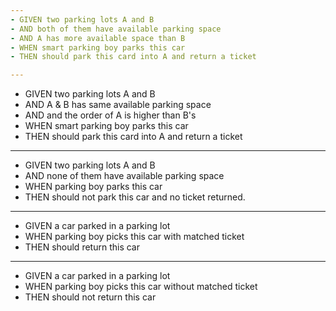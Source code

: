 ```yaml
---
- GIVEN two parking lots A and B
- AND both of them have available parking space
- AND A has more available space than B
- WHEN smart parking boy parks this car
- THEN should park this card into A and return a ticket 

---
```

- GIVEN two parking lots A and B
- AND A & B has same available parking space
- AND and the order of A is higher than B's
- WHEN smart parking boy parks this car
- THEN should park this card into A and return a ticket 

---
- GIVEN two parking lots A and B
- AND none of them have available parking space
- WHEN parking boy parks this car
- THEN should not park this car and no ticket returned.

---
- GIVEN a car parked in a parking lot
- WHEN parking boy picks this car with matched ticket
- THEN should return this car

---
- GIVEN a car parked in a parking lot
- WHEN parking boy picks this car without matched ticket
- THEN should not return this car